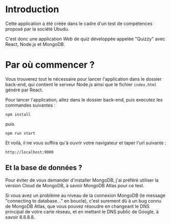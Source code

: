 # Introduction 

Cette application a été créée dans le cadre d'un test de compétences proposé par la société Ubudu.

C'est donc une application *Web* de quiz développée appelée "Quizzy" avec React, Node.js et MongoDB.

# Par où commencer ? 

Vous trouverez tout le nécessaire pour lancer l'application dans le dossier back-end, qui contient le serveur Node.js ainsi que le fichier `index.html` généré par React. 

Pour lancer l'application, allez dans le dossier back-end, puis executez les commandes suivantes :

`npm install`

puis

`npm run start`

Et voilà, il ne vous suffira qu'à ouvrir votre navigateur et taper l'url suivante :

`http://localhost:9000`

## Et la base de données ?

Pour éviter de vous demander d'installer MongoDB, j'ai préféré utiliser la version Cloud de MongoDB, à savoir MongoDB Atlas pour ce test.

Si vous avez un problème au niveau de la connexion MongoDB (le message "connecting to database..." en boucle), c'est surement dû à un bug connu de MongoDB Atlas, que vous pouvez résoudre en changeant le DNS principal de votre carte réseau, et en mettant le DNS public de Google, à savoir 8.8.8.8.